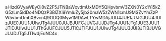 aHlzdGVyaWEyOi8vZ2F5JTNBaWxvdmUxMDY5QHpvbmV3ZXN0Y2x1Yi5kZG5zLm5ldDo4NDQzP3BlZXI9YmluZy5jb20maW5zZWN1cmU9MSZvYmZzPW5vbmUmbXBvcnQ9ODQ0Myw1MDAwLTYwMDAjJUU4JUE1JUJGJUU4JUIzJUE0JUU1JUIwJTg4JUU0JUJBJUFCJUVGJUJDJTg4JUU1JTg1JUE3JUU1JTlDJUIwJUU1JThGJUFCJUU5JTlCJTlFJUU1JUIwJTg4JUU3JUI3JTlBJUVGJUJDJTg5JTIwdjEuNC4x
